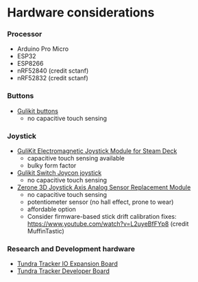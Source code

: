 # Hardware considerations

### Processor

- Arduino Pro Micro
- ESP32
- ESP8266
- nRF52840 (credit sctanf)
- nRF52832 (credit sctanf)

### Buttons

- [Gulikit buttons](https://gulikit.com/productinfo/854180.html)
    - no capacitive touch sensing

### Joystick

- [GuliKit Electromagnetic Joystick Module for Steam Deck](https://gulikit.com/productinfo/1026071.html)
    - capacitive touch sensing available
    - bulky form factor
- [Gulikit Switch Joycon joystick](https://gulikit.com/productinfo/945307.html)
    - no capacitive touch sensing
- [Zerone 3D Joystick Axis Analog Sensor Replacement Module](https://www.amazon.com/Joystick-Wireless-Controller-Replacement-Console/dp/B07SW2YJ8Z/)
    - no capacitive touch sensing
    - potentiometer sensor (no hall effect, prone to wear)
    - affordable option
    - Consider firmware-based stick drift calibration fixes: https://www.youtube.com/watch?v=L2uyeBfFYp8 (credit MuffinTastic)

### Research and Development hardware

- [Tundra Tracker IO Expansion Board](https://tundra-labs.com/products/tundra-tracker-io-expansion-board)
- [Tundra Tracker Developer Board](https://tundra-labs.com/products/tundra-tracker-developer-board)
